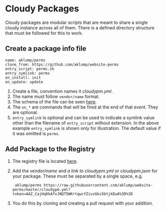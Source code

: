 <!--
id: packages
tags: usage
-->

# Cloudy Packages

Cloudy packages are modular scripts that are meant to share a single cloudy instance across all of them.  There is a defined directory structure that must be followed for this to work.

## Create a package info file

    name: aklump/perms
    clone_from: https://github.com/aklump/website-perms
    entry_script: perms.sh
    entry_symlink: perms
    on_install: init
    on_update: update

1. Create a file, convention names it _cloudypm.yml_.
1. The name must follow `vendor/name` format.
1. The schema of the file can be seen [here](https://github.com/aklump/cloudy/blob/master/framework/cloudy/cloudypm_info.schema.json).
1. The `on_*` are commands that will be fired at the end of that event.  They are optional.
1. `entry_symlink` is optional and can be used to indicate a symlink value other than the filename of `entry_script` without extension.  In the above example `entry_symlink` is shown only for illustration.  The default value if it was omitted is `perms`.

## Add Package to the Registry

1. The registry file is located [here](https://github.com/aklump/cloudy/blob/master/cloudy_package_registry.txt).
1. Add the _vendor/name_ and _a link to cloudypm.yml or cloudypm.json_ for your package.  These must be separated by a single space, e.g.

        aklump/perms https://raw.githubusercontent.com/aklump/website-perms/master/cloudypm.yml?token=AAZ_CajHqKkAfvJNQT5WKrtqwcYZivzGks5btjkEwA%3D%3D

1. You do this by cloning and creating a pull request with your addition.
